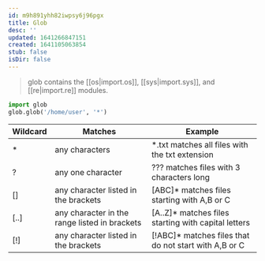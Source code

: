 ```yaml
---
id: m9h891yhh82iwpsy6j96pgx
title: Glob
desc: ''
updated: 1641266847151
created: 1641105063854
stub: false
isDir: false
---
```



> glob contains the [[os|import.os]], [[sys|import.sys]], and [[re|import.re]] modules.

```python
import glob
glob.glob('/home/user', '*')
```

| Wildcard | Matches                                       | Example                                                |
| -------- | --------------------------------------------- | ------------------------------------------------------ |
| \*       | any characters                                | \*.txt matches all files with the txt extension        |
| ?        | any one character                             | ??? matches files with 3 characters long               |
| \[]      | any character listed in the brackets          | [ABC]\* matches files starting with A,B or C           |
| [..]     | any character in the range listed in brackets | [A..Z]\* matches files starting with capital letters   |
| [!]      | any character listed in the brackets          | [!ABC]\* matches files that do not start with A,B or C |
